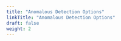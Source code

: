 ```yaml
---
title: "Anomalous Detection Options"
linkTitle: "Anomalous Detection Options"
draft: false
weight: 2
---
```

